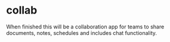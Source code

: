 # collab

When finished this will be a collaboration app for teams to share documents, notes, schedules and includes chat functionality.
